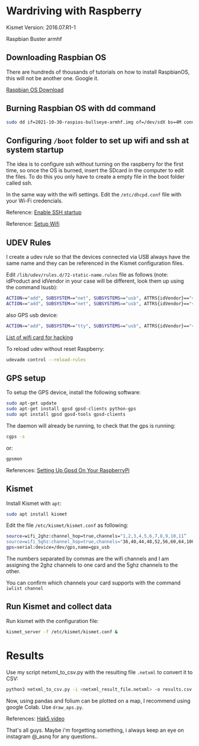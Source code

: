 # Wardriving with Raspberry

Kismet Version: 2016.07.R1-1

Raspbian Buster armhf

## Downloading Raspbian OS
There are hundreds of thousands of tutorials on how to install RaspbianOS, this will not be another one. Google it.

[Raspbian OS Download](https://www.raspberrypi.com/software/operating-systems/)

## Burning Raspbian OS with dd command

```bash
sudo dd if=2021-10-30-raspios-bullseye-armhf.img of=/dev/sdX bs=4M conv=fsync status=progress
```

## Configuring `/boot` folder to set up wifi and ssh at system startup

The idea is to configure ssh without turning on the raspberry for the first time, so once the OS is burned, insert the SDcard in the computer to edit the files. To do this you only have to create a empty file in the boot folder called ssh.

In the same way with the wifi settings. Edit the `/etc/dhcpd.conf` file with your Wi-Fi credencials.

Reference: [Enable SSH startup](https://pimylifeup.com/raspberry-pi-enable-ssh-boot/)

Reference: [Setup Wifi](https://pimylifeup.com/raspberry-pi-static-ip-address/)

## UDEV Rules
I create a udev rule so that the devices connected via USB always have the same name and they can be referenced in the Kismet configuration files.

Edit `/lib/udev/rules.d/72-static-name.rules` file as follows (note: idProduct and idVendor in your case will be different, look them up using the command lsusb):
```bash
ACTION=="add", SUBSYSTEM=="net", SUBSYSTEMS=="usb", ATTRS{idVendor}=="<your_id>", ATTRS{idProduct}=="<your_id>", NAME="wifi_2ghz"
ACTION=="add", SUBSYSTEM=="net", SUBSYSTEMS=="usb", ATTRS{idVendor}=="<your_id>", ATTRS{idProduct}=="<your_id>", NAME="wifi_5ghz"
```
also GPS usb device:
```bash
ACTION=="add", SUBSYSTEM=="tty", SUBSYSTEMS=="usb", ATTRS{idVendor}=="<your_id>", ATTRS{idProduct}=="<your_id>", MDOE="0666”, SYMLINK+=”gps”
```
[List of wifi card for hacking](https://github.com/v1s1t0r1sh3r3/airgeddon/wiki/Cards%20and%20Chipsets)

To reload udev without reset Raspberry:
```bash
udevadm control --reload-rules
```

## GPS setup
To setup the GPS device, install the following software:
```bash
sudo apt-get update
sudo apt-get install gpsd gpsd-clients python-gps
sudo apt install gpsd gpsd-tools gpsd-clients
```
The daemon will already be running, to check that the gps is running: 
```bash
cgps -s
```
or:
```bash
gpsmon
```


References: [Setting Up Gpsd On Your RaspberryPi](https://michaelbergeron.com/blog/gpsd-raspberrypi)

## Kismet

Install Kismet with `apt`:
```bash
sudo apt install kismet
```
Edit the file `/etc/kismet/kismet.conf` as following:
```bash
source=wifi_2ghz:channel_hop=true,channels="1,2,3,4,5,6,7,8,9,10,11”
source=wifi_5ghz:channel_hop=true,channels="36,40,44,48,52,56,60,64,100,104,108,112,116, 120, 128, 132, 136, 140, 144, 149”
gps=serial:device=/dev/gps,name=gps_usb
```
The numbers separated by commas are the wifi channels and I am assigning the 2ghz channels to one card and the 5ghz channels to the other.

You can confirm which channels your card supports with the command `iwlist channel`

## Run Kismet and collect data
Run kismet with the configuration file:
```bash
kismet_server -f /etc/kismet/kismet.conf &
```

# Results

Use my script netxml_to_csv.py with the resulting file `.netxml` to convert it to CSV:
```bash
python3 netxml_to_csv.py -i <netxml_result_file.netxml> -o results.csv
```
Now, using pandas and folium can be plotted on a map, I recommend using google Colab. Use `draw_aps.py`.

References: [Hak5 video](https://www.youtube.com/watch?v=pFHUPs51CRQ)


That's all guys. Maybe i'm forgetting something, i always keep an eye on instagram @_asnq for any questions..